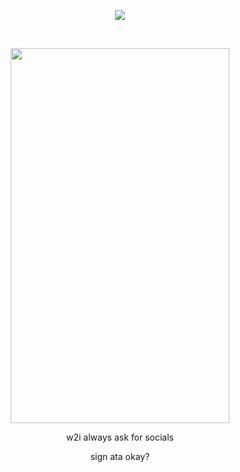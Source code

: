 <p align="center">
<img src="https://komarev.com/ghpvc/?username=borderIine&label=views&color=000000&flat&base=20000" />

<p align="center">
  </p>
‎ ‎ 
<p align="center">
  <img src="https://files.catbox.moe/ztavpe.png" width="350" height="600">
</p>
<p align="center">
  w2i always 
  ask for socials
  <p align="center">
    sign ata okay?
</p>
<p align="center">
